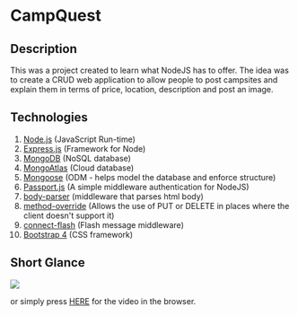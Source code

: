 # CampQuest

## Description
This was a project created to learn what NodeJS has to offer.
The idea was to create a CRUD web application to allow people to post campsites and explain them
in terms of price, location, description and post an image.

## Technologies

1) [Node.js](https://nodejs.org/en/docs/)                              (JavaScript Run-time)
2) [Express.js](https://expressjs.com/en/starter/installing.html)      (Framework for Node)
3) [MongoDB](https://www.mongodb.com/)                                 (NoSQL database)
4) [MongoAtlas](https://www.mongodb.com/cloud/atlas)                   (Cloud database)
3) [Mongoose](https://mongoosejs.com/)                                 (ODM - helps model the database and enforce structure)
4) [Passport.js](http://www.passportjs.org/)                           (A simple middleware authentication for NodeJS)
5) [body-parser](https://github.com/expressjs/body-parser)             (middleware that parses html body)
6) [method-override](https://github.com/expressjs/method-override)     (Allows the use of PUT or DELETE in places where the client doesn't support it)
7) [connect-flash](https://github.com/jaredhanson/connect-flash)       (Flash message middleware)
8) [Bootstrap 4](https://getbootstrap.com/)                            (CSS framework)

## Short Glance
![](https://giant.gfycat.com/specificfinecony..gif)

or simply press [HERE](https://giant.gfycat.com/specificfinecony.webm) for the video in the browser.
